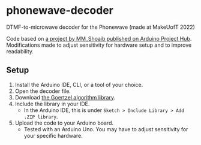 # phonewave-decoder
DTMF-to-microwave decoder for the Phonewave (made at MakeUofT 2022)

Code based on [a project by MM_Shoaib published on Arduino Project Hub](https://create.arduino.cc/projecthub/MM_Shoaib/dtmf-decoder-using-only-arduino-872502).
Modifications made to adjust sensitivity for hardware setup and to improve readability.

## Setup

1. Install the Arduino IDE, CLI, or a tool of your choice.
2. Open the decoder file.
3. Download [the Goertzel algorithm library](https://github.com/jacobrosenthal/Goertzel).
4. Include the library in your IDE.
    - In the Arduino IDE, this is under `Sketch > Include Library > Add .ZIP library`.
5. Upload the code to your Arduino board.
    - Tested with an Arduino Uno. You may have to adjust sensitivity for your specific hardware.
